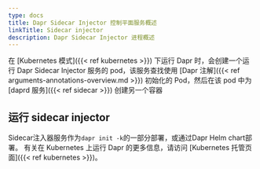 ```yaml
---
type: docs
title: Dapr Sidecar Injector 控制平面服务概述
linkTitle: Sidecar injector
description: Dapr Sidecar Injector 进程概述
---
```


在 [Kubernetes 模式]({{< ref kubernetes >}}) 下运行 Dapr 时，会创建一个运行 Dapr Sidecar Injector 服务的 pod，该服务查找使用 [Dapr 注解]({{< ref arguments-annotations-overview\.md >}}) 初始化的 Pod，然后在该 pod 中为 [daprd 服务]({{< ref sidecar >}}) 创建另一个容器

## 运行 sidecar injector

Sidecar注入器服务作为`dapr init -k`的一部分部署，或通过Dapr Helm chart部署。 有关在 Kubernetes 上运行 Dapr 的更多信息，请访问 [Kubernetes 托管页面]({{< ref kubernetes >}})。

